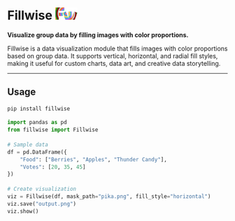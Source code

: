 # Fillwise <img src="assets/icon.png" width="50" height="" alt="jncel identimorph">

**Visualize group data by filling images with color proportions.**

Fillwise is a data visualization module that fills images with color proportions based on group data. It supports vertical, horizontal, and radial fill styles, making it useful for custom charts, data art, and creative data storytelling.

---

## Usage

```bash
pip install fillwise
```

```python
import pandas as pd
from fillwise import Fillwise

# Sample data
df = pd.DataFrame({
    "Food": ["Berries", "Apples", "Thunder Candy"],
    "Votes": [20, 35, 45]
})

# Create visualization
viz = Fillwise(df, mask_path="pika.png", fill_style="horizontal")
viz.save("output.png")
viz.show()
```
